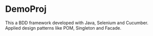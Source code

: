 # DemoProj
This a BDD framework developed with Java, Selenium and Cucumber. Applied design patterns like POM, Singleton and Facade.
